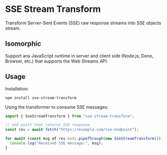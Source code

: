 # SSE Stream Transform

Transform Server-Sent Events (SSE) raw response streams into SSE objects stream.

## Isomorphic

Support any JavaScript runtime in server and client side (Node.js, Deno,
Browser, etc.) that supports the Web Streams API.

## Usage

Installation:

```shell
npm install sse-stream-transform
```

Using the transformer to consume SSE messages:

```ts
import { SseStreamTransform } from "sse-stream-transform";

// end point that returns SSE response
const res = await fetch("https://example.com/sse-endpoint");

for await (const msg of res.body.pipeThrough(new SseStreamTransform())) {
  console.log("Received SSE message:", msg);
}
```
